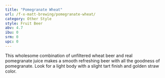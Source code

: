```yaml
---
title: "Pomegranate Wheat"
url: /f-x-matt-brewing/pomegranate-wheat/
category: Other Style
style: Fruit Beer
abv: 4.7
ibu: 0
srm: 0
upc: 0
---
```

This wholesome combination of unfiltered wheat beer and real pomegranate juice makes a smooth refreshing beer with all the goodness of pomegranate. Look for a light body with a slight tart finish and golden straw color.
